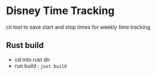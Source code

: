 # Disney Time Tracking

cli tool to save start and stop times for weekly time tracking

## Rust build

- cd into rust dir
- run build : `just build`
